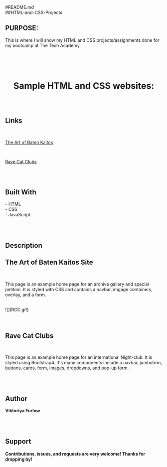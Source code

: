#README.md
<br>
##HTML-and-CSS-Projects

<h2>PURPOSE:</h2>

<p>This is where I will show my HTML and CSS projects/assignments done for my bootcamp at The Tech Academy.</p>
<br>
<br>
<br>
<h1 align="center">Sample HTML and CSS websites:</h1>
<br>
<br>

## Links

<br>

[The Art of Baten Kaitos](https://github.com/SassyCatSlaps/HTML-and-CSS-Projects/blob/main/Basic_HTML_and_CSS/Project/The%20Art%20of%20Baten%20Kaitos.html)

<br>

[Rave Cat Clubs](https://github.com/SassyCatSlaps/HTML-and-CSS-Projects/tree/main/bootstrap4_project)

<br>
<br>

<!-- ## Screenshots | screen shots and links coming soon -->

## Built With

<p>
- HTML<br>
- CSS<br>
- JavaScript
<p>
<br>
<br>

## Description

<h2>The Art of Baten Kaitos Site</h2>
<br>
<p>This page is an example home page for an archive gallery and special petition.
It is styled with CSS and contains a navbar, imgage containers, overlay, and a form.
</p>
<br>
![](RCC.gif)
<br>
<br>
<br>

<h2>Rave Cat Clubs</h2>
<br>
<p>This page is an example home page for an international Night-club. It is styled
using Bootstrap4. It's many components include a navbar, jumbotron, buttons, cards,
form, images, dropdowns, and pop-up form.
<p>
<br>
<br>

## Author

**Viktoriya Furlow**

<br>
<br>
  
## Support

<h4>Contributions, issues, and requests are very welcome!
Thanks for dropping by!</h4>
